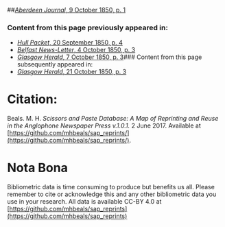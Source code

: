 ##[*Aberdeen Journal*, 9 October 1850, p. 1](https://mhbeals.github.io/sap_html/Aberdeen-Journal/Aberdeen-Journal-9-October-1850-p-1)

### Content from this page previously appeared in:
+ [*Hull Packet*, 20 September 1850, p. 4](https://mhbeals.github.io/sap_html/Hull-Packet/Hull-Packet-20-September-1850-p-4)
+ [*Belfast News-Letter*, 4 October 1850, p. 3](https://mhbeals.github.io/sap_html/Belfast-News-Letter/Belfast-News-Letter-4-October-1850-p-3)
+ [*Glasgow Herald*, 7 October 1850, p. 3](https://mhbeals.github.io/sap_html/Glasgow-Herald/Glasgow-Herald-7-October-1850-p-3)### Content from this page subsequently appeared in:
+ [*Glasgow Herald*, 21 October 1850, p. 3](https://mhbeals.github.io/sap_html/Glasgow-Herald/Glasgow-Herald-21-October-1850-p-3)
                    
# Citation: 

Beals. M. H. *Scissors and Paste Database: A Map of Reprinting and Reuse in the Anglophone Newspaper Press v.1.0.1.* 2 June 2017. Available at [https://github.com/mhbeals/sap_reprints/](https://github.com/mhbeals/sap_reprints/). 
                    
# Nota Bona

Bibliometric data is time consuming to produce but benefits us all. Please remember to cite or acknowledge this and any other bibliometric data you use in your research. All data is available CC-BY 4.0 at [https://github.com/mhbeals/sap_reprints](https://github.com/mhbeals/sap_reprints)